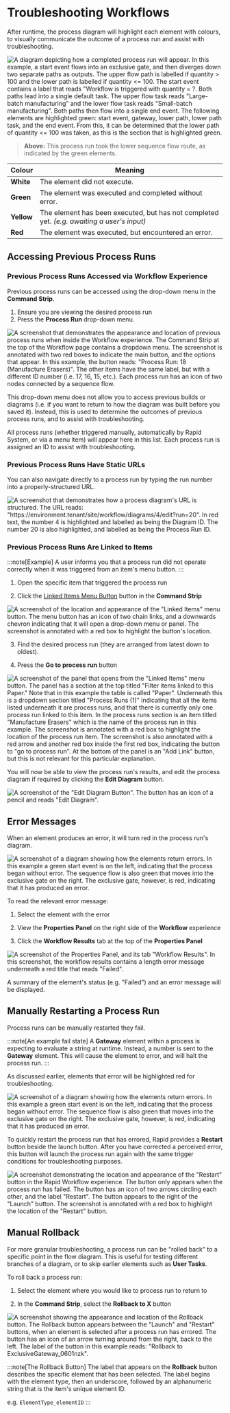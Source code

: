 # Troubleshooting Workflows

After runtime, the process diagram will highlight each element with colours, to visually communicate the outcome of a process run and assist with troubleshooting.

![A diagram depicting how a completed process run will appear. In this example, a start event flows into an exclusive gate, and then diverges down two separate paths as outputs. The upper flow path is labelled `if quantity > 100` and the lower path is labelled `if quantity <= 100`. The start event contains a label that reads "Workflow is triggered with `quantity = ?`. Both paths lead into a single default task. The upper flow task reads "Large-batch manufacturing" and the lower flow task reads "Small-batch manufacturing". Both paths then flow into a single end event. The following elements are highlighted green: start event, gateway, lower path, lower path task, and the end event. From this, it can be determined that the lower path of `quantity <= 100` was taken, as this is the section that is highlighted green.](<Process Run Feedback.png>)

> **Above:** This process run took the lower sequence flow route, as indicated by the green elements.

| Colour | Meaning |
| --- | --- |
| **White** | The element did not execute. |
| **Green** | The element was executed and completed without error. |
| **Yellow** | The element has been executed, but has not completed yet. *(e.g. awaiting a user's input)* |
| **Red** | The element was executed, but encountered an error. |

## Accessing Previous Process Runs

### Previous Process Runs Accessed via Workflow Experience

Previous process runs can be accessed using the drop-down menu in the **Command Strip**.
1. Ensure you are viewing the desired process run
2. Press the **Process Run** drop-down menu.

![A screenshot that demonstrates the appearance and location of previous process runs when inside the Workflow experience. The Command Strip at the top of the Workflow page contains a dropdown menu. The screenshot is annotated with two red boxes to indicate the main button, and the options that appear. In this example, the button reads: "Process Run: 18 (Manufacture Erasers)". The other items have the same label, but with a different ID number (i.e. 17, 16, 15, etc.). Each process run has an icon of two nodes connected by a sequence flow.](<Process Run Versions.png>)

This drop-down menu does not allow you to access previous builds or diagrams (i.e. if you want to return to how the diagram was built before you saved it). Instead, this is used to determine the outcomes of previous process runs, and to assist with troubleshooting.

All process runs (whether triggered manually, automatically by Rapid System, or via a menu item) will appear here in this list. Each process run is assigned an ID to assist with troubleshooting.

### Previous Process Runs Have Static URLs

You can also navigate directly to a process run by typing the run number into a properly-structured URL.

![A screenshot that demonstrates how a process diagram's URL is structured. The URL reads: "https://environment.tenant/site/workflow/diagrams/4/edit?run=20". In red text, the number 4 is highlighted and labelled as being the Diagram ID. The number 20 is also highlighted, and labelled as being the Process Run ID.](<Process Run URL.png>)

### Previous Process Runs Are Linked to Items

:::note[Example]
A user informs you that a process run did not operate correctly when it was triggered from an item's menu button.
:::

1. Open the specific item that triggered the process run

2. Click the [Linked Items Menu Button](</docs/Rapid/3-User Manual/2-Explorer/3-Pages/2-Page Components/Linked Items/Linked Items.md>) button in the **Command Strip**

![A screenshot of the location and appearance of the "Linked Items" menu button. The menu button has an icon of two chain links, and a downwards chevron indicating that it will open a drop-down menu or panel. The screenshot is annotated with a red box to highlight the button's location.](<Process Run Linked Menu 1.png>)

3. Find the desired process run (they are arranged from latest down to oldest).

4. Press the **Go to process run** button

![A screenshot of the panel that opens from the "Linked Items" menu button. The panel has a section at the top titled "Filter items linked to this Paper." Note that in this example the table is called "Paper". Underneath this is a dropdown section titled "Process Runs (1)" indicating that all the items listed underneath it are process runs, and that there is currently only one process run linked to this item. In the process runs section is an item titled "Manufacture Erasers" which is the name of the process run in this example. The screenshot is annotated with a red box to highlight the location of the process run item. The screenshot is also annotated with a red arrow and another red box inside the first red box, indicating the button to "go to process run". At the bottom of the panel is an "Add Link" button, but this is not relevant for this particular explanation.](<Process Run Linked Menu 2.png>)

You will now be able to view the process run's results, and edit the process diagram if required by clicking the **Edit Diagram** button.

![A screenshot of the "Edit Diagram Button". The button has an icon of a pencil and reads "Edit Diagram".](<Edit Diagram Button.png>)

## Error Messages

When an element produces an error, it will turn red in the process run's diagram.

![A screenshot of a diagram showing how the elements return errors. In this example a green start event is on the left, indicating that the process began without error. The sequence flow is also green that moves into the exclusive gate on the right. The exclusive gate, however, is red, indicating that it has produced an error.](<Process Run Error.png>)

 To read the relevant error message:

 1. Select the element with the error

 2. View the **Properties Panel** on the right side of the **Workflow** experience

3. Click the **Workflow Results** tab at the top of the **Properties Panel**

![A screenshot of the Properties Panel, and its tab "Workflow Results". In this screenshot, the workflow results contains a length error message underneath a red title that reads "Failed".](<Process Run Error 2.png>)

A summary of the element's status (e.g. "Failed") and an error message will be displayed. 

## Manually Restarting a Process Run

Process runs can be manually restarted they fail.

:::note[An example fail state]
A **Gateway** element within a process is expecting to evaluate a string at runtime. Instead, a number is sent to the **Gateway** element. This will cause the element to error, and will halt the process run.
:::

As discussed earlier, elements that error will be highlighted red for troubleshooting.

![A screenshot of a diagram showing how the elements return errors. In this example a green start event is on the left, indicating that the process began without error. The sequence flow is also green that moves into the exclusive gate on the right. The exclusive gate, however, is red, indicating that it has produced an error.](<Process Run Error.png>)

To quickly restart the process run that has errored, Rapid provides a **Restart** button beside the launch button. After you have corrected a perceived error, this button will launch the process run again with the same trigger conditions for troubleshooting purposes.

![A screenshot demonstrating the location and appearance of the "Restart" button in the Rapid Workflow experience. The button only appears when the process run has failed. The button has an icon of two arrows circling each other, and the label "Restart". The button appears to the right of the "Launch" button. The screenshot is annotated with a red box to highlight the location of the "Restart" button.](<Process Run Restart.png>)

## Manual Rollback

For more granular troubleshooting, a process run can be "rolled back" to a specific point in the flow diagram. This is useful for testing different branches of a diagram, or to skip earlier elements such as **User Tasks**.

To roll back a process run:

1. Select the element where you would like to process run to return to

2. In the **Command Strip**, select the **Rollback to X** button

![A screenshot showing the appearance and location of the Rollback button. The Rollback button appears between the "Launch" and "Restart" buttons, when an element is selected after a process run has errored. The button has an icon of an arrow turning around from the right, back to the left. The label of the button in this example reads: "Rollback to ExclusiveGateway_0601nzk".](<Process Run Rollback.png>)

:::note[The Rollback Button]
The label that appears on the **Rollback** button describes the specific element that has been selected. The label begins with the element type, then an underscore, followed by an alphanumeric string that is the item's unique element ID.

e.g. `ElementType_elementID`
:::